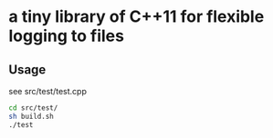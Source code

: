 # a tiny library of C++11 for flexible logging to files
## Usage
see src/test/test.cpp
``` bash
cd src/test/
sh build.sh
./test
```
